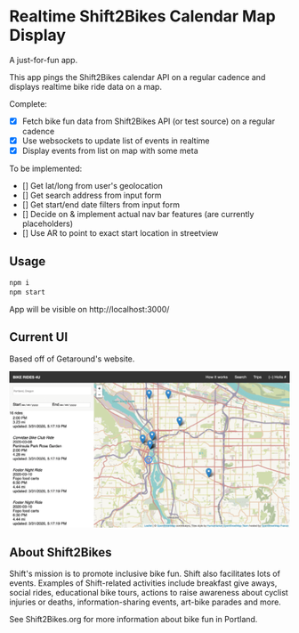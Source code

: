 # Realtime Shift2Bikes Calendar Map Display

A just-for-fun app.

This app pings the Shift2Bikes calendar API on a regular cadence and displays realtime bike ride data on a map.

Complete:

- [x] Fetch bike fun data from Shift2Bikes API (or test source) on a regular cadence
- [x] Use websockets to update list of events in realtime
- [x] Display events from list on map with some meta

To be implemented:

- [] Get lat/long from user's geolocation
- [] Get search address from input form
- [] Get start/end date filters from input form
- [] Decide on & implement actual nav bar features (are currently placeholders)
- [] Use AR to point to exact start location in streetview

## Usage

```bash
npm i
npm start
```

App will be visible on http://localhost:3000/

## Current UI

Based off of Getaround's website.

![screen capture of app](/misc/screencap.png)

## About Shift2Bikes

Shift's mission is to promote inclusive bike fun. Shift also facilitates lots of events. Examples of Shift-related activities include breakfast give aways, social rides, educational bike tours, actions to raise awareness about cyclist injuries or deaths, information-sharing events, art-bike parades and more.

See Shift2Bikes.org for more information about bike fun in Portland.
